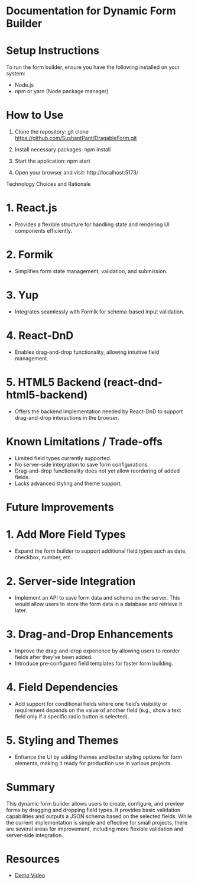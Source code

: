 # Documentation for Dynamic Form Builder

# Setup Instructions
To run the form builder, ensure you have the following installed on your system:
- Node.js
- npm or yarn (Node package manager)

# How to Use
1. Clone the repository:
   git clone https://github.com/SushantPant/DragableForm.git

2. Install necessary packages:
   npm install

3. Start the application:
   npm start

4. Open your browser and visit:
   http://localhost:5173/

 Technology Choices and Rationale

# 1. **React.js**
   - Provides a flexible structure for handling state and rendering UI components efficiently.

# 2. **Formik**
   - Simplifies form state management, validation, and submission.

# 3. **Yup**
   - Integrates seamlessly with Formik for schema-based input validation.

# 4. **React-DnD**
   - Enables drag-and-drop functionality, allowing intuitive field management.

# 5. **HTML5 Backend (react-dnd-html5-backend)**
   - Offers the backend implementation needed by React-DnD to support drag-and-drop interactions in the browser.

# Known Limitations / Trade-offs
- Limited field types currently supported.
- No server-side integration to save form configurations.
- Drag-and-drop functionality does not yet allow reordering of added fields.
- Lacks advanced styling and theme support.

# Future Improvements

# 1. **Add More Field Types**
   - Expand the form builder to support additional field types such as date, checkbox, number, etc.

# 2. **Server-side Integration**
   - Implement an API to save form data and schema on the server. This would allow users to store the form data in a database and retrieve it later.

# 3. **Drag-and-Drop Enhancements**
   - Improve the drag-and-drop experience by allowing users to reorder fields after they've been added.
   - Introduce pre-configured field templates for faster form building.

# 4. **Field Dependencies**
   - Add support for conditional fields where one field’s visibility or requirement depends on the value of another field (e.g., show a text field only if a specific radio button is selected).

# 5. **Styling and Themes**
   - Enhance the UI by adding themes and better styling options for form elements, making it ready for production use in various projects.

# Summary
This dynamic form builder allows users to create, configure, and preview forms by dragging and dropping field types. It provides basic validation capabilities and outputs a JSON schema based on the selected fields. While the current implementation is simple and effective for small projects, there are several areas for improvement, including more flexible validation and server-side integration.

# Resources
- [Demo Video](https://drive.google.com/file/d/1HfWwyGEqK3ok1E_tyhKvIMfB74NrIfD4/view?usp=drive_link)

